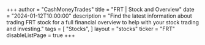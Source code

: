 +++
author = "CashMoneyTrades"
title = "FRT | Stock and Overview"
date = "2024-01-12T10:00:00"
description = "Find the latest information about trading FRT stock for a full financial overview to help with your stock trading and investing."
tags = [
   "Stocks",
]
layout = "stocks"
ticker = "FRT"
disableListPage = true
+++
